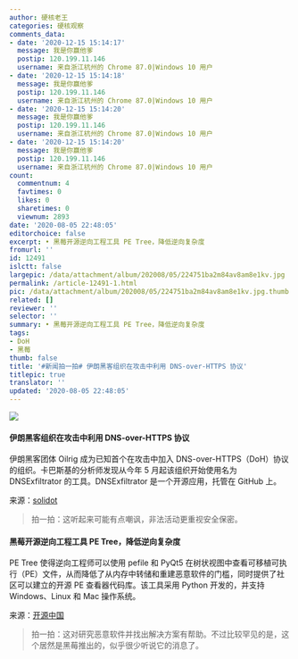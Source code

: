 ```yaml
---
author: 硬核老王
categories: 硬核观察
comments_data:
- date: '2020-12-15 15:14:17'
  message: 我是你赢他爹
  postip: 120.199.11.146
  username: 来自浙江杭州的 Chrome 87.0|Windows 10 用户
- date: '2020-12-15 15:14:18'
  message: 我是你赢他爹
  postip: 120.199.11.146
  username: 来自浙江杭州的 Chrome 87.0|Windows 10 用户
- date: '2020-12-15 15:14:20'
  message: 我是你赢他爹
  postip: 120.199.11.146
  username: 来自浙江杭州的 Chrome 87.0|Windows 10 用户
- date: '2020-12-15 15:14:20'
  message: 我是你赢他爹
  postip: 120.199.11.146
  username: 来自浙江杭州的 Chrome 87.0|Windows 10 用户
count:
  commentnum: 4
  favtimes: 0
  likes: 0
  sharetimes: 0
  viewnum: 2893
date: '2020-08-05 22:48:05'
editorchoice: false
excerpt: • 黑莓开源逆向工程工具 PE Tree，降低逆向复杂度
fromurl: ''
id: 12491
islctt: false
largepic: /data/attachment/album/202008/05/224751ba2m84av8am8e1kv.jpg
permalink: /article-12491-1.html
pic: /data/attachment/album/202008/05/224751ba2m84av8am8e1kv.jpg.thumb.jpg
related: []
reviewer: ''
selector: ''
summary: • 黑莓开源逆向工程工具 PE Tree，降低逆向复杂度
tags:
- DoH
- 黑莓
thumb: false
title: '#新闻拍一拍# 伊朗黑客组织在攻击中利用 DNS-over-HTTPS 协议'
titlepic: true
translator: ''
updated: '2020-08-05 22:48:05'
---
```


![](/data/attachment/album/202008/05/224751ba2m84av8am8e1kv.jpg)


#### 伊朗黑客组织在攻击中利用 DNS-over-HTTPS 协议


伊朗黑客团体 Oilrig 成为已知首个在攻击中加入 DNS-over-HTTPS（DoH）协议的组织。卡巴斯基的分析师发现从今年 5 月起该组织开始使用名为 DNSExfiltrator 的工具。DNSExfiltrator 是一个开源应用，托管在 GitHub 上。


来源：[solidot](https://www.solidot.org/story?sid=65149)



> 
> 拍一拍：这听起来可能有点嘲讽，非法活动更重视安全保密。
> 
> 
> 


#### 黑莓开源逆向工程工具 PE Tree，降低逆向复杂度


PE Tree 使得逆向工程师可以使用 pefile 和 PyQt5 在树状视图中查看可移植可执行（PE）文件，从而降低了从内存中转储和重建恶意软件的门槛，同时提供了社区可以建立的开源 PE 查看器代码库。该工具采用 Python 开发的，并支持Windows、Linux 和 Mac 操作系统。


来源：[开源中国](https://www.oschina.net/news/117697/blackberry-open-source-pe-tree-tool)



> 
> 拍一拍：这对研究恶意软件并找出解决方案有帮助。不过比较罕见的是，这个居然是黑莓推出的，似乎很少听说它的消息了。
> 
> 
>